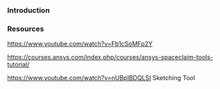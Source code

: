### Introduction

### Resources

<https://www.youtube.com/watch?v=Fb1cSoMFp2Y>

<https://courses.ansys.com/index.php/courses/ansys-spaceclaim-tools-tutorial/>

<https://www.youtube.com/watch?v=nUBpIBDQLSI>  Sketching Tool

